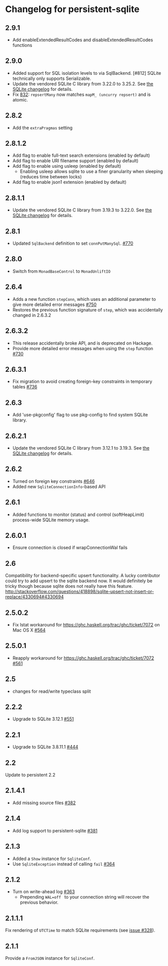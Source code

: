 # Changelog for persistent-sqlite

## 2.9.1

* Add enableExtendedResultCodes and disableExtendedResultCodes functions

## 2.9.0

* Added support for SQL isolation levels to via SqlBackend. [#812] SQLite technically only supports Serializable.
* Update the vendored SQLite C library from 3.22.0 to 3.25.2. See [the SQLite changelog](https://sqlite.org/changes.html) for details.
* Fix [832](https://github.com/yesodweb/persistent/issues/832): `repsertMany` now matches `mapM_ (uncurry repsert)` and is atomic.

## 2.8.2

* Add the `extraPragmas` setting

## 2.8.1.2

* Add flag to enable full-text search extensions (enabled by default)
* Add flag to enable URI filename support (enabled by default)
* Add flag to enable using usleep (enabled by default)
  - Enabling usleep allows sqlite to use a finer granularity when sleeping (reduces time between locks)
* Add flag to enable json1 extension (enabled by default)

## 2.8.1.1

* Update the vendored SQLite C library from 3.19.3 to 3.22.0. See [the SQLite changelog](https://sqlite.org/changes.html) for details.

## 2.8.1

* Updated `SqlBackend` definition to set `connPutManySql`. [#770](https://github.com/yesodweb/persistent/pull/770)

## 2.8.0

* Switch from `MonadBaseControl` to `MonadUnliftIO`

## 2.6.4

* Adds a new function `stepConn`, which uses an additional parameter to give more detailed error messages [#750](https://github.com/yesodweb/persistent/pull/750)
* Restores the previous function signature of `step`, which was accidentally changed in 2.6.3.2

## 2.6.3.2

* This release accidentally broke API, and is deprecated on Hackage.
* Provide more detailed error messages when using the `step` function [#730](https://github.com/yesodweb/persistent/pull/730)

## 2.6.3.1

* Fix migration to avoid creating foreign-key constraints in temporary tables [#736](https://github.com/yesodweb/persistent/pull/736)

## 2.6.3

* Add 'use-pkgconfig' flag to use pkg-config to find system SQLite library.

## 2.6.2.1

* Update the vendored SQLite C library from 3.12.1 to 3.19.3. See [the SQLite changelog](https://sqlite.org/changes.html) for details.

## 2.6.2

* Turned on foreign key constraints [#646](https://github.com/yesodweb/persistent/issues/646)
* Added new `SqliteConnectionInfo`-based API

## 2.6.1

* Added functions to monitor (status) and control (softHeapLimit) process-wide SQLite memory usage.

## 2.6.0.1

* Ensure connection is closed if wrapConnectionWal fails

## 2.6

Compatibility for backend-specific upsert functionality.
A lucky contributor could try to add upsert to the sqlite backend now.
It would definitely be tricky though because sqlite does not really have this
feature.
http://stackoverflow.com/questions/418898/sqlite-upsert-not-insert-or-replace/4330694#4330694

## 2.5.0.2

* Fix lstat workaround for https://ghc.haskell.org/trac/ghc/ticket/7072 on Mac OS X [#564](https://github.com/yesodweb/persistent/pull/564)

## 2.5.0.1

* Reapply workaround for https://ghc.haskell.org/trac/ghc/ticket/7072 [#561](https://github.com/yesodweb/persistent/pull/561)

## 2.5

* changes for read/write typeclass split

## 2.2.2

* Upgrade to SQLite 3.12.1 [#551](https://github.com/yesodweb/persistent/issues/551)

## 2.2.1

* Upgrade to SQLite 3.8.11.1 [#444](https://github.com/yesodweb/persistent/pull/444)

## 2.2

Update to persistent 2.2

## 2.1.4.1

* Add missing source files [#382](https://github.com/yesodweb/persistent/issues/382)

## 2.1.4

* Add log support to persistent-sqlite [#381](https://github.com/yesodweb/persistent/pull/381)

## 2.1.3

* Added a `Show` instance for `SqliteConf`.
* Use `SqliteException` instead of calling `fail` [#364](https://github.com/yesodweb/persistent/issues/364)

## 2.1.2

* Turn on write-ahead log [#363](https://github.com/yesodweb/persistent/issues/363)
    * Prepending `WAL=off ` to your connection string will recover the previous behavior.

## 2.1.1.1

Fix rendering of `UTCTime` to match SQLite requirements (see [issue
#328](https://github.com/yesodweb/persistent/issues/328#issuecomment-65887577)).

## 2.1.1

Provide a `FromJSON` instance for `SqliteConf`.
